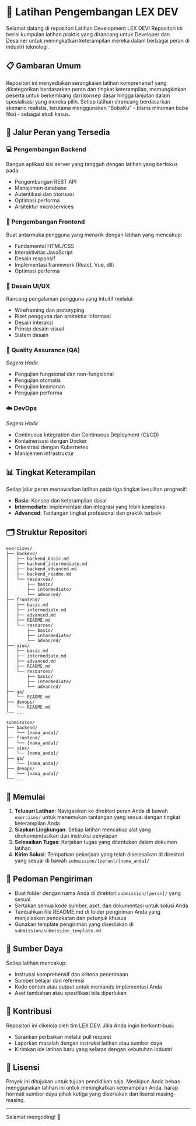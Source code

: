 # 🚀 Latihan Pengembangan LEX DEV

Selamat datang di repositori Latihan Development LEX DEV! Repositori ini berisi kumpulan latihan praktis yang dirancang untuk Developer dan Desainer untuk meningkatkan keterampilan mereka dalam berbagai peran di industri teknologi.

## 📋 Gambaran Umum

Repositori ini menyediakan serangkaian latihan komprehensif yang dikategorikan berdasarkan peran dan tingkat keterampilan, memungkinkan peserta untuk berkembang dari konsep dasar hingga lanjutan dalam spesialisasi yang mereka pilih. Setiap latihan dirancang berdasarkan skenario realistis, terutama menggunakan "BobaKu" - bisnis minuman boba fiksi - sebagai studi kasus.

## 🎯 Jalur Peran yang Tersedia

### 💻 Pengembangan Backend
Bangun aplikasi sisi server yang tangguh dengan latihan yang berfokus pada:
- Pengembangan REST API
- Manajemen database
- Autentikasi dan otorisasi
- Optimasi performa
- Arsitektur microservices

### 🎨 Pengembangan Frontend
Buat antarmuka pengguna yang menarik dengan latihan yang mencakup:
- Fundamental HTML/CSS
- Interaktivitas JavaScript
- Desain responsif
- Implementasi framework (React, Vue, dll)
- Optimasi performa

### 🧩 Desain UI/UX
Rancang pengalaman pengguna yang intuitif melalui:
- Wireframing dan prototyping
- Riset pengguna dan arsitektur informasi
- Desain interaksi
- Prinsip desain visual
- Sistem desain

### 🧪 Quality Assurance (QA)
*Segera Hadir*
- Pengujian fungsional dan non-fungsional
- Pengujian otomatis
- Pengujian keamanan
- Pengujian performa

### ☁️ DevOps
*Segera Hadir*
- Continuous Integration dan Continuous Deployment (CI/CD)
- Kontainerisasi dengan Docker
- Orkestrasi dengan Kubernetes
- Manajemen infrastruktur

## 📊 Tingkat Keterampilan

Setiap jalur peran menawarkan latihan pada tiga tingkat kesulitan progresif:

- **Basic**: Konsep dan keterampilan dasar
- **Intermediate**: Implementasi dan integrasi yang lebih kompleks
- **Advanced**: Tantangan tingkat profesional dan praktik terbaik

## 🗂️ Struktur Repositori

```
exercises/
├── backend/
│   ├── backend_basic.md
│   ├── backend_intermediate.md
│   ├── backend_advanced.md
│   ├── backend_readme.md
│   └── resources/
│       ├── basic/
│       ├── intermediate/
│       └── advanced/
├── frontend/
│   ├── basic.md
│   ├── intermediate.md
│   ├── advanced.md
│   ├── README.md
│   └── resources/
│       ├── basic/
│       ├── intermediate/
│       └── advanced/
├── uiux/
│   ├── basic.md
│   ├── intermediate.md
│   ├── advanced.md
│   ├── README.md
│   └── resources/
│       ├── basic/
│       ├── intermediate/
│       └── advanced/
├── qa/
│   └── README.md
├── devops/
│   └── README.md
└── ...

submission/
├── backend/
│   └── [nama_anda]/
├── frontend/
│   └── [nama_anda]/
├── uiux/
│   └── [nama_anda]/
├── qa/
│   └── [nama_anda]/
├── devops/
│   └── [nama_anda]/
└── ...
```

## 🚀 Memulai

1. **Telusuri Latihan**: Navigasikan ke direktori peran Anda di bawah `exercises/` untuk menemukan tantangan yang sesuai dengan tingkat keterampilan Anda
2. **Siapkan Lingkungan**: Setiap latihan mencakup alat yang direkomendasikan dan instruksi penyiapan
3. **Selesaikan Tugas**: Kerjakan tugas yang ditentukan dalam dokumen latihan
4. **Kirim Solusi**: Tempatkan pekerjaan yang telah diselesaikan di direktori yang sesuai di bawah `submission/[peran]/[nama_anda]/`

## 📝 Pedoman Pengiriman

- Buat folder dengan nama Anda di direktori `submission/[peran]/` yang sesuai
- Sertakan semua kode sumber, aset, dan dokumentasi untuk solusi Anda
- Tambahkan file README.md di folder pengiriman Anda yang menjelaskan pendekatan dan petunjuk khusus
- Gunakan template pengiriman yang disediakan di `submission/submission_template.md`

## 🧰 Sumber Daya

Setiap latihan mencakup:
- Instruksi komprehensif dan kriteria penerimaan
- Sumber belajar dan referensi
- Kode contoh atau output untuk memandu implementasi Anda
- Aset tambahan atau spesifikasi bila diperlukan

## 👥 Kontribusi

Repositori ini dikelola oleh tim LEX DEV. Jika Anda ingin berkontribusi:
- Sarankan perbaikan melalui pull request
- Laporkan masalah dengan instruksi latihan atau sumber daya
- Kirimkan ide latihan baru yang selaras dengan kebutuhan industri

## 📄 Lisensi

Proyek ini ditujukan untuk tujuan pendidikan saja. Meskipun Anda bebas menggunakan latihan ini untuk meningkatkan keterampilan Anda, harap hormati sumber daya pihak ketiga yang disertakan dan lisensi masing-masing.

---

Selamat mengoding! 🎉
